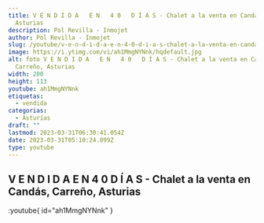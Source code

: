 ```yaml
---
title: V E N D I D A   E N   4 0   D Í A S - Chalet a la venta en Candás, Carreño,
  Asturias
description: Pol Revilla - Inmojet
author: Pol Revilla - Inmojet
slug: /youtube/v-e-n-d-i-d-a-e-n-4-0-d-i-a-s-chalet-a-la-venta-en-candas-carreno-asturias
image: https://i.ytimg.com/vi/ah1MmgNYNnk/hqdefault.jpg
alt: foto V E N D I D A   E N   4 0   D Í A S - Chalet a la venta en Candás,
  Carreño, Asturias
width: 200
height: 113
youtube: ah1MmgNYNnk
etiquetas:
  - vendida
categorias:
  - Asturias
draft: ""
lastmod: 2023-03-31T06:30:41.054Z
date: 2023-03-31T05:10:24.899Z
type: youtube
---
```



## V E N D I D A   E N   4 0   D Í A S - Chalet a la venta en Candás, Carreño, Asturias

:youtube{ id="ah1MmgNYNnk" }

